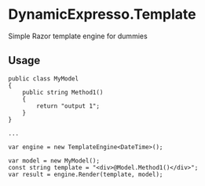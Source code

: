 # DynamicExpresso.Template

Simple Razor template engine for dummies

## Usage

	public class MyModel
	{
		public string Method1()
		{
			return "output 1";
		}
	}

	...

	var engine = new TemplateEngine<DateTime>();

	var model = new MyModel();
	const string template = "<div>@Model.Method1()</div>";
	var result = engine.Render(template, model);
